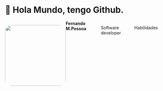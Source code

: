 # :wave: Hola Mundo, tengo Github.

<div style="display:flex;">
  <p align="center">
  <img style="border-radius: 20px;" src="https://github.com/Ferchupessoadev/Ferchupessoadev/assets/107710139/eb19cedf-2158-40a2-b51d-aec5f898963e" width="200"/>
  </p>
</p>
  <b>Fernando M.Pessoa</b>
  <p>Software developer</p>
  <p>Habilidades</p>
</div>
